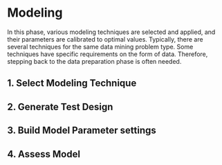 # Modeling
In this phase, various modeling techniques are selected and applied, and their parameters are calibrated to optimal values. Typically, there are several techniques for the same data mining problem type. Some techniques have specific requirements on the form of data. Therefore, stepping back to the data preparation phase is often needed.

## 1. Select Modeling Technique

## 2. Generate Test Design 


## 3. Build Model Parameter settings


## 4. Assess Model 
